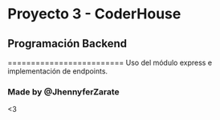 # Proyecto 3 - CoderHouse
## Programación Backend
=========================
Uso del módulo express e implementación de endpoints.

### Made by @JhennyferZarate
<3